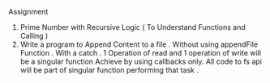 Assignment 
1. Prime Number with Recursive Logic ( To Understand Functions and Calling )
2. Write a program to Append Content to a file .
 Without using appendFile Function . With a catch .
  1 Operation of read and 1 operation of write will be a singular function 
Achieve by using callbacks only. 
All code to fs api will be part of singular function performing that task . 